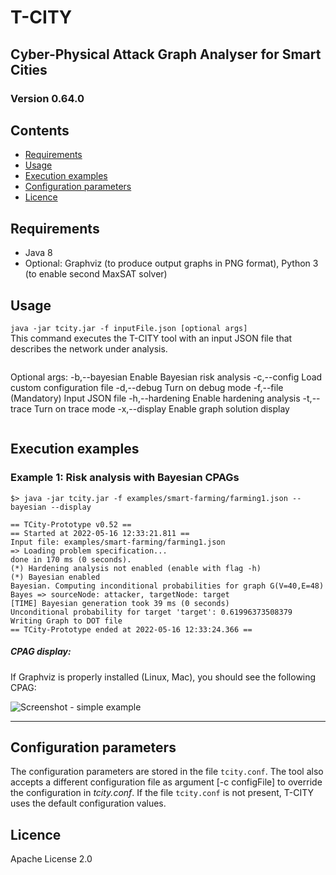 # T-CITY
## Cyber-Physical Attack Graph Analyser for Smart Cities

### Version 0.64.0

## Contents
- [Requirements](#requirements)
- [Usage](#usage)
- [Execution examples](#execution-examples)
- [Configuration parameters](#configuration-parameters)
- [Licence](#licence)

## Requirements
* Java 8
* Optional: Graphviz (to produce output graphs in PNG format), Python 3 (to enable second MaxSAT solver)

## Usage

```java -jar tcity.jar -f inputFile.json [optional args]```  
This command executes the T-CITY tool with an input JSON file that describes the network under analysis.
```
```
Optional args: 
 -b,--bayesian       Enable Bayesian risk analysis
 -c,--config <arg>   Load custom configuration file
 -d,--debug          Turn on debug mode
 -f,--file <arg>     (Mandatory) Input JSON file
 -h,--hardening      Enable hardening analysis
 -t,--trace          Turn on trace mode
 -x,--display        Enable graph solution display
```
```


## Execution examples

### Example 1: Risk analysis with Bayesian CPAGs
```
$> java -jar tcity.jar -f examples/smart-farming/farming1.json --bayesian --display
```
```
== TCity-Prototype v0.52 ==
== Started at 2022-05-16 12:33:21.811 ==
Input file: examples/smart-farming/farming1.json
=> Loading problem specification... 
done in 170 ms (0 seconds).
(*) Hardening analysis not enabled (enable with flag -h)
(*) Bayesian enabled
Bayesian. Computing inconditional probabilities for graph G(V=40,E=48)
Bayes => sourceNode: attacker, targetNode: target
[TIME] Bayesian generation took 39 ms (0 seconds)
Unconditional probability for target 'target': 0.61996373508379
Writing Graph to DOT file
== TCity-Prototype ended at 2022-05-16 12:33:24.366 ==
```

##### CPAG display: 
If Graphviz is properly installed (Linux, Mac), you should see the following CPAG: 

![Screenshot - simple example](https://github.com/mbarrere/tcity/blob/master/screenshots/farming2-bn.png)

---

## Configuration parameters
The configuration parameters are stored in the file `tcity.conf`.
The tool also accepts a different configuration file as argument [-c configFile] to override the configuration in *tcity.conf*. If the file `tcity.conf` is not present, T-CITY uses the default configuration values.


## Licence
Apache License 2.0
